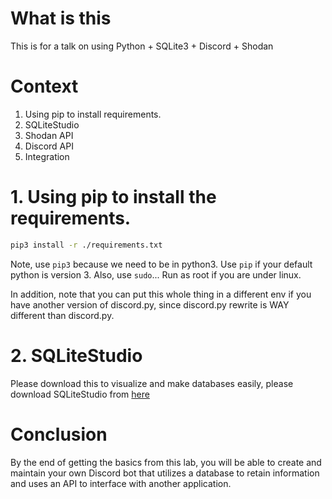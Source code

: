 # What is this
This is for a talk on using Python + SQLite3 + Discord + Shodan

# Context
1. Using pip to install requirements.
2. SQLiteStudio
3. Shodan API
4. Discord API
5. Integration

# 1. Using pip to install the requirements.
```bash
pip3 install -r ./requirements.txt
```

Note, use `pip3` because we need to be in python3. Use `pip` if your default python is version 3.
Also, use `sudo`... Run as root if you are under linux.

In addition, note that you can put this whole thing in a different env if you have another version of discord.py, since discord.py rewrite is WAY different than discord.py.

# 2. SQLiteStudio
Please download this to visualize and make databases easily, please download SQLiteStudio from [here](https://sqlitestudio.pl/index.rvt?act=download)

# Conclusion
By the end of getting the basics from this lab, you will be able to create and maintain your own Discord bot that utilizes a database to retain information and uses an API to interface with another application.
